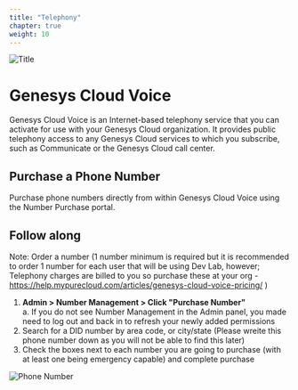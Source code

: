```yaml
---
title: "Telephony"
chapter: true
weight: 10
---
```


![Title](/images/Telephony2.jpg)
# Genesys Cloud Voice
Genesys Cloud Voice is an Internet-based telephony service that you can activate for use with your Genesys Cloud organization. It provides public telephony access to any Genesys Cloud services to which you subscribe, such as Communicate or the Genesys Cloud call center. 


## Purchase a Phone Number

Purchase phone numbers directly from within Genesys Cloud Voice using the Number Purchase portal.

## Follow along
Note: Order a number (1 number minimum is required but it is recommended to order 1 number for each user that will be using Dev Lab, however; Telephony charges are billed to you so purchase these at your org - https://help.mypurecloud.com/articles/genesys-cloud-voice-pricing/ ) 
1.	**Admin > Number Management > Click "Purchase Number"** <br>
a.	If you do not see Number Management in the Admin panel, you made need to log out and back in to refresh your newly added permissions
2.	Search for a DID number by area code, or city/state (Please wreite this phone number down as you will not be able to find this later)
3.	Check the boxes next to each number you are going to purchase (with at least one being emergency capable) and complete purchase

![Phone Number](/images/PhoneNumber.jpg)